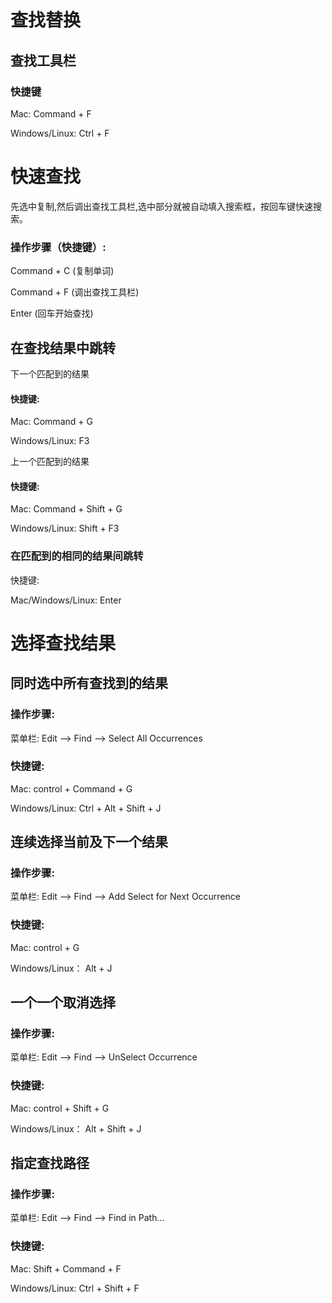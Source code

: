 # 查找替换

## 查找工具栏

### 快捷键

Mac: Command + F

Windows\/Linux: Ctrl + F

# 快速查找

先选中复制,然后调出查找工具栏,选中部分就被自动填入搜索框，按回车键快速搜索。

### 操作步骤（快捷键）:

Command + C \(复制单词\)

Command + F \(调出查找工具栏\)

Enter \(回车开始查找\)

## 在查找结果中跳转

下一个匹配到的结果

#### 快捷键:

Mac: Command + G

Windows\/Linux: F3

上一个匹配到的结果

#### 快捷键:

Mac: Command + Shift + G

Windows\/Linux: Shift + F3

### 在匹配到的相同的结果间跳转

快捷键:

Mac\/Windows\/Linux: Enter

# 选择查找结果

## 同时选中所有查找到的结果

### 操作步骤:

菜单栏: Edit —&gt; Find —&gt; Select All Occurrences

### 快捷键:

Mac: control + Command + G

Windows\/Linux: Ctrl + Alt + Shift + J

## 连续选择当前及下一个结果

### 操作步骤:

菜单栏: Edit —&gt; Find —&gt; Add Select for Next Occurrence

### 快捷键:

Mac: control + G

Windows\/Linux： Alt + J

## 一个一个取消选择

### 操作步骤:

菜单栏: Edit —&gt; Find —&gt; UnSelect Occurrence

### 快捷键:

Mac: control + Shift + G

Windows\/Linux： Alt + Shift + J



## 指定查找路径

### 操作步骤:



菜单栏: Edit —&gt; Find —&gt; Find in Path...



### 快捷键:

Mac: Shift + Command + F

Windows\/Linux: Ctrl + Shift + F

